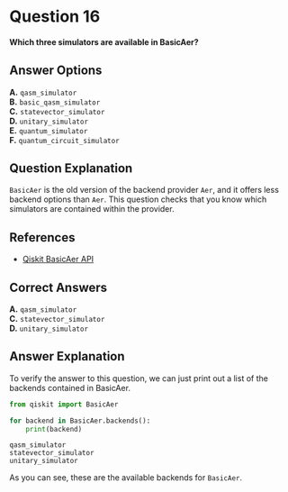 # Question 16

#### Which three simulators are available in BasicAer?


## Answer Options

**A.** `qasm_simulator`  
**B.** `basic_qasm_simulator`  
**C.** `statevector_simulator`  
**D.** `unitary_simulator`  
**E.** `quantum_simulator`  
**F.** `quantum_circuit_simulator`  

## Question Explanation

`BasicAer` is the old version of the backend provider `Aer`, and it offers less backend options than `Aer`.
This question checks that you know which simulators are contained within the provider.

## References

* [Qiskit BasicAer API](https://qiskit.org/documentation/apidoc/providers_basicaer.html#module-qiskit.providers.basicaer)

## Correct Answers

**A.** `qasm_simulator`  
**C.** `statevector_simulator`  
**D.** `unitary_simulator`  

## Answer Explanation

To verify the answer to this question, we can just print out a list of the backends contained in BasicAer.


```python
from qiskit import BasicAer

for backend in BasicAer.backends():
    print(backend)
```

    qasm_simulator
    statevector_simulator
    unitary_simulator


As you can see, these are the available backends for `BasicAer`.
